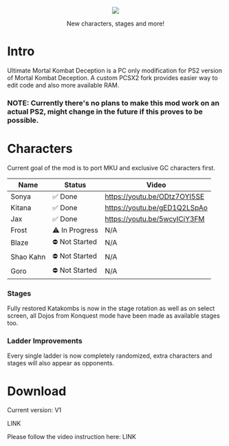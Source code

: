 ﻿<p align="center"><img src=https://i.imgur.com/Hjf4Gsg.png></p>

<p align="center">New characters, stages and more!</p>


# Intro

Ultimate Mortal Kombat Deception is a PC only modification for PS2 version of Mortal Kombat Deception. A custom PCSX2 fork provides easier way to edit code and also more available RAM.

### NOTE: Currently there's no plans to make this mod work on an actual PS2, might change in the future if this proves to be possible.


# Characters

Current goal of the mod is to port MKU and exclusive GC characters first.

| Name | Status | Video |
|       ---       |       ---       |      ---       |
| Sonya | ✅ Done | https://youtu.be/ODtz7OYI5SE |
| Kitana | ✅ Done | https://youtu.be/gED1Q2LSpAo |
| Jax | ✅ Done | https://youtu.be/5wcyICiY3FM |
| Frost | ⚠️ In Progress | N/A |
| Blaze | ⛔ Not Started | N/A |
| Shao Kahn | ⛔ Not Started | N/A |
| Goro | ⛔ Not Started | N/A |


### Stages

Fully restored Katakombs is now in the stage rotation as well as on select screen, all Dojos from Konquest mode have been made as available stages too.


### Ladder Improvements

Every single ladder is now completely randomized, extra characters and stages will also appear as opponents.


# Download


Current version: V1

LINK

Please follow the video instruction here: LINK
